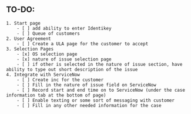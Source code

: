 ## TO-DO:
	1. Start page
		- [ ] add ability to enter Identikey
		- [ ] Queue of customers
	2. User Agreement
		- [ ] Create a ULA page for the customer to accept
	3. Selection Pages
		- [x] OS selection page
		- [x] nature of issue selection page
		- [ ] if other is selected in the nature of issue section, have ability to type out short description of the issue
	4. Integrate with ServiceNow
		- [ ] Create inc for the customer
		- [ ] Fill in the nature of issue field on ServiceNow
		- [ ] Record start and end time on to ServiceNow (under the case information tab at the bottom of page)
		- [ ] Enable texting or some sort of messaging with customer
		- [ ] Fill in any other needed information for the case